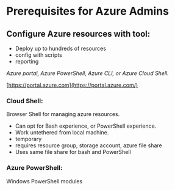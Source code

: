 # Prerequisites for Azure Admins

## Configure Azure resources with tool:

- Deploy up to hundreds of resources
- config with scripts
- reporting

 *Azure portal, Azure PowerShell, Azure CLI, or Azure Cloud Shell.*

 [https://portal.azure.com](https://portal.azure.com/)

### Cloud Shell:

Browser Shell for managing azure resources. 

- Can opt for Bash experience, or PowerShell experience.
- Work untethered from local machine.
- temporary
- requires resource group, storage account, azure file share
- Uses same file share for bash and PowerShell

### Azure PowerShell:

Windows PowerShell modules



